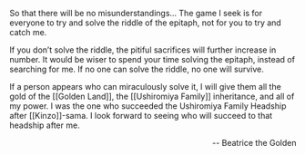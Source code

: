 So that there will be no misunderstandings...
The game I seek is for everyone to try and solve the riddle of the epitaph, not for you to try and catch me.

If you don’t solve the riddle, the pitiful sacrifices will further increase in number. It would be wiser to spend your time solving the epitaph, instead of searching for me.
If no one can solve the riddle, no one will survive.

If a person appears who can miraculously solve it, I will give them all the gold of the [[Golden Land]], the [[Ushiromiya Family]] inheritance, and all of my power.
I was the one who succeeded the Ushiromiya Family Headship after [[Kinzo]]-sama. I look forward to seeing who will succeed to that headship after me.

<p align="right">-- Beatrice the Golden</p>